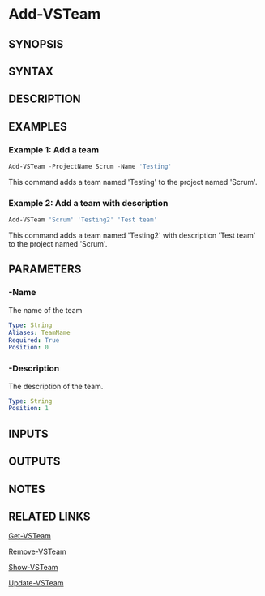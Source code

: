 <!-- #include "./common/header.md" -->

# Add-VSTeam

## SYNOPSIS

<!-- #include "./synopsis/Add-VSTeam.md" -->

## SYNTAX

## DESCRIPTION

<!-- #include "./synopsis/Add-VSTeam.md" -->

## EXAMPLES

### Example 1: Add a team

```powershell
Add-VSTeam -ProjectName Scrum -Name 'Testing'
```

This command adds a team named 'Testing' to the project named 'Scrum'.

### Example 2: Add a team with description

```powershell
Add-VSTeam 'Scrum' 'Testing2' 'Test team'
```

This command adds a team named 'Testing2' with description 'Test team' to the project named 'Scrum'.

## PARAMETERS

<!-- #include "./params/projectName.md" -->

### -Name

The name of the team

```yaml
Type: String
Aliases: TeamName
Required: True
Position: 0
```

### -Description

The description of the team.

```yaml
Type: String
Position: 1
```

## INPUTS

## OUTPUTS

## NOTES

<!-- #include "./common/prerequisites.md" -->

## RELATED LINKS

<!-- #include "./common/related.md" -->

[Get-VSTeam](Get-VSTeam.md)

[Remove-VSTeam](Remove-VSTeam.md)

[Show-VSTeam](Show-VSTeam.md)

[Update-VSTeam](Update-VSTeam.md)